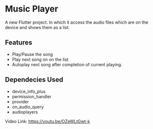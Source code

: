 # Music Player

A new Flutter project. In which it access the audio files which are on the device and shows them as a list. 

## Features

- Play/Pause the song
- Play next song on on the list
- Autoplay next song after completion of current playing.

## Dependecies Used

- device_info_plus
- permission_handler
- provider
- on_audio_query
- audioplayers

Video Link: https://youtu.be/OZeWLtGwt-k
